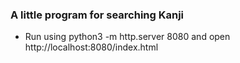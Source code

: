 ### A little program for searching Kanji

- Run using python3 -m http.server 8080 and open http://localhost:8080/index.html

